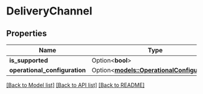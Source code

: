 # DeliveryChannel

## Properties

Name | Type | Description | Notes
------------ | ------------- | ------------- | -------------
**is_supported** | Option<**bool**> |  | [optional]
**operational_configuration** | Option<[**models::OperationalConfiguration**](OperationalConfiguration.md)> |  | [optional]

[[Back to Model list]](../README.md#documentation-for-models) [[Back to API list]](../README.md#documentation-for-api-endpoints) [[Back to README]](../README.md)


